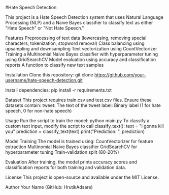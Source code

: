 #Hate Speech Detection

This project is a Hate Speech Detection system that uses Natural Language Processing (NLP) and a Naive Bayes classifier to classify text as either "Hate Speech" or "Not Hate Speech."

Features
Preprocessing of text data (lowercasing, removing special characters, tokenization, stopword removal)
Class balancing using upsampling and downsampling
Text vectorization using CountVectorizer
Training a Multinomial Naive Bayes classifier with hyperparameter tuning using GridSearchCV
Model evaluation using accuracy and classification reports
A function to classify new text samples

Installation
Clone this repository:
git clone https://github.com/your-username/hate-speech-detection.git

Install dependencies:
pip install -r requirements.txt

Dataset
This project requires train.csv and test.csv files. Ensure these datasets contain:
tweet: The text of the tweet
label: Binary label (1 for hate speech, 0 for non-hate speech)

Usage
Run the script to train the model:
python main.py
To classify a custom text input, modify the script to call classify_text():
text = "i gonna kill you"
prediction = classify_text(text)
print("Prediction: ", prediction)

Model Training
The model is trained using:
CountVectorizer for feature extraction
Multinomial Naive Bayes classifier
GridSearchCV for hyperparameter tuning
Train-validation split (80-20%)

Evaluation
After training, the model prints accuracy scores and classification reports for both training and validation data.

License
This project is open-source and available under the MIT License.

Author
Your Name (GitHub: HrutikAdsare)

